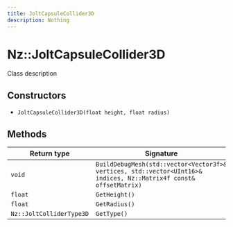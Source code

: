 ```yaml
---
title: JoltCapsuleCollider3D
description: Nothing
---
```


# Nz::JoltCapsuleCollider3D

Class description

## Constructors

- `JoltCapsuleCollider3D(float height, float radius)`

## Methods

| Return type | Signature |
| ----------- | --------- |
| `void` | `BuildDebugMesh(std::vector<Vector3f>& vertices, std::vector<UInt16>& indices, Nz::Matrix4f const& offsetMatrix)` |
| `float` | `GetHeight()` |
| `float` | `GetRadius()` |
| `Nz::JoltColliderType3D` | `GetType()` |
